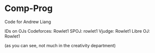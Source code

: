 # Comp-Prog

Code for Andrew Liang

IDs on OJs
Codeforces: Rowlet1
SPOJ: rowlet1
Vjudge: Rowlet1
Libre OJ: Rowlet1

(as you can see, not much in the creativity department)
